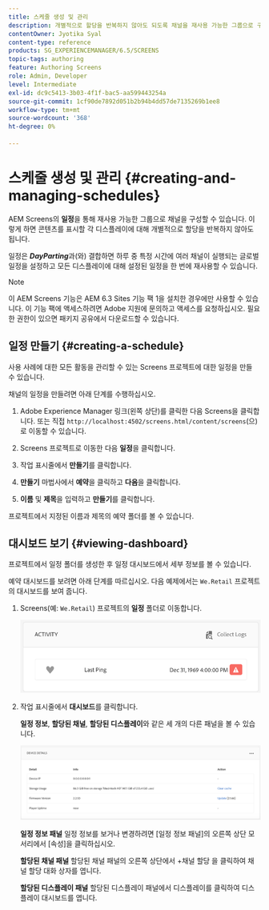 ```yaml
---
title: 스케줄 생성 및 관리
description: 개별적으로 할당을 반복하지 않아도 되도록 채널을 재사용 가능한 그룹으로 구성할 수 있는 일정에 대해 알아봅니다.
contentOwner: Jyotika Syal
content-type: reference
products: SG_EXPERIENCEMANAGER/6.5/SCREENS
topic-tags: authoring
feature: Authoring Screens
role: Admin, Developer
level: Intermediate
exl-id: dc9c5413-3b03-4f1f-bac5-aa599443254a
source-git-commit: 1cf90de7892d051b2b94b4dd57de7135269b1ee8
workflow-type: tm+mt
source-wordcount: '368'
ht-degree: 0%

---
```


# 스케줄 생성 및 관리 {#creating-and-managing-schedules}

AEM Screens의 **일정**&#x200B;을 통해 재사용 가능한 그룹으로 채널을 구성할 수 있습니다. 이렇게 하면 콘텐츠를 표시할 각 디스플레이에 대해 개별적으로 할당을 반복하지 않아도 됩니다.

일정은 ***DayParting***&#x200B;과(와) 결합하면 하루 중 특정 시간에 여러 채널이 실행되는 글로벌 일정을 설정하고 모든 디스플레이에 대해 설정된 일정을 한 번에 재사용할 수 있습니다.

>[!NOTE]
>
>이 AEM Screens 기능은 AEM 6.3 Sites 기능 팩 1을 설치한 경우에만 사용할 수 있습니다. 이 기능 팩에 액세스하려면 Adobe 지원에 문의하고 액세스를 요청하십시오. 필요한 권한이 있으면 패키지 공유에서 다운로드할 수 있습니다.

## 일정 만들기 {#creating-a-schedule}

사용 사례에 대한 모든 활동을 관리할 수 있는 Screens 프로젝트에 대한 일정을 만들 수 있습니다.

채널의 일정을 만들려면 아래 단계를 수행하십시오.

1. Adobe Experience Manager 링크(왼쪽 상단)를 클릭한 다음 Screens을 클릭합니다. 또는 직접 `http://localhost:4502/screens.html/content/screens`(으)로 이동할 수 있습니다.
1. Screens 프로젝트로 이동한 다음 **일정**&#x200B;을 클릭합니다.
1. 작업 표시줄에서 **만들기**&#x200B;를 클릭합니다.
1. **만들기** 마법사에서 **예약**&#x200B;을 클릭하고 **다음**&#x200B;을 클릭합니다.

1. **이름** 및 **제목**&#x200B;을 입력하고 **만들기**&#x200B;를 클릭합니다.

프로젝트에서 지정된 이름과 제목의 예약 폴더를 볼 수 있습니다.


## 대시보드 보기 {#viewing-dashboard}

프로젝트에서 일정 폴더를 생성한 후 일정 대시보드에서 세부 정보를 볼 수 있습니다.

예약 대시보드를 보려면 아래 단계를 따르십시오. 다음 예제에서는 `We.Retail` 프로젝트의 대시보드를 보여 줍니다.

1. Screens(예: `We.Retail`) 프로젝트의 **일정** 폴더로 이동합니다.

   ![chlimage_1](assets/chlimage_1.png)

1. 작업 표시줄에서 **대시보드**&#x200B;를 클릭합니다.

   **일정 정보**, **할당된 채널**, **할당된 디스플레이**&#x200B;와 같은 세 개의 다른 패널을 볼 수 있습니다.

   ![chlimage_1-1](assets/chlimage_1-1.png)

   **일정 정보 패널** 일정 정보를 보거나 변경하려면 [일정 정보 패널]의 오른쪽 상단 모서리에서 [속성]을 클릭하십시오.

   **할당된 채널 패널** 할당된 채널 패널의 오른쪽 상단에서 +채널 할당 을 클릭하여 채널 할당 대화 상자를 엽니다.

   **할당된 디스플레이 패널** 할당된 디스플레이 패널에서 디스플레이를 클릭하여 디스플레이 대시보드를 엽니다.
